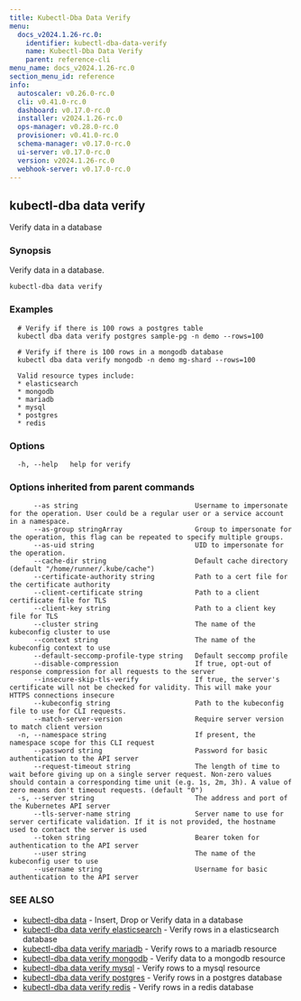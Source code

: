 ```yaml
---
title: Kubectl-Dba Data Verify
menu:
  docs_v2024.1.26-rc.0:
    identifier: kubectl-dba-data-verify
    name: Kubectl-Dba Data Verify
    parent: reference-cli
menu_name: docs_v2024.1.26-rc.0
section_menu_id: reference
info:
  autoscaler: v0.26.0-rc.0
  cli: v0.41.0-rc.0
  dashboard: v0.17.0-rc.0
  installer: v2024.1.26-rc.0
  ops-manager: v0.28.0-rc.0
  provisioner: v0.41.0-rc.0
  schema-manager: v0.17.0-rc.0
  ui-server: v0.17.0-rc.0
  version: v2024.1.26-rc.0
  webhook-server: v0.17.0-rc.0
---
```


## kubectl-dba data verify

Verify data in a database

### Synopsis

Verify data in a database.

```
kubectl-dba data verify
```

### Examples

```
  # Verify if there is 100 rows a postgres table
  kubectl dba data verify postgres sample-pg -n demo --rows=100
  
  # Verify if there is 100 rows in a mongodb database
  kubectl dba data verify mongodb -n demo mg-shard --rows=100
  
  Valid resource types include:
  * elasticsearch
  * mongodb
  * mariadb
  * mysql
  * postgres
  * redis
```

### Options

```
  -h, --help   help for verify
```

### Options inherited from parent commands

```
      --as string                             Username to impersonate for the operation. User could be a regular user or a service account in a namespace.
      --as-group stringArray                  Group to impersonate for the operation, this flag can be repeated to specify multiple groups.
      --as-uid string                         UID to impersonate for the operation.
      --cache-dir string                      Default cache directory (default "/home/runner/.kube/cache")
      --certificate-authority string          Path to a cert file for the certificate authority
      --client-certificate string             Path to a client certificate file for TLS
      --client-key string                     Path to a client key file for TLS
      --cluster string                        The name of the kubeconfig cluster to use
      --context string                        The name of the kubeconfig context to use
      --default-seccomp-profile-type string   Default seccomp profile
      --disable-compression                   If true, opt-out of response compression for all requests to the server
      --insecure-skip-tls-verify              If true, the server's certificate will not be checked for validity. This will make your HTTPS connections insecure
      --kubeconfig string                     Path to the kubeconfig file to use for CLI requests.
      --match-server-version                  Require server version to match client version
  -n, --namespace string                      If present, the namespace scope for this CLI request
      --password string                       Password for basic authentication to the API server
      --request-timeout string                The length of time to wait before giving up on a single server request. Non-zero values should contain a corresponding time unit (e.g. 1s, 2m, 3h). A value of zero means don't timeout requests. (default "0")
  -s, --server string                         The address and port of the Kubernetes API server
      --tls-server-name string                Server name to use for server certificate validation. If it is not provided, the hostname used to contact the server is used
      --token string                          Bearer token for authentication to the API server
      --user string                           The name of the kubeconfig user to use
      --username string                       Username for basic authentication to the API server
```

### SEE ALSO

* [kubectl-dba data](/docs/v2024.1.26-rc.0/reference/cli/kubectl-dba_data)	 - Insert, Drop or Verify data in a database
* [kubectl-dba data verify elasticsearch](/docs/v2024.1.26-rc.0/reference/cli/kubectl-dba_data_verify_elasticsearch)	 - Verify rows in a elasticsearch database
* [kubectl-dba data verify mariadb](/docs/v2024.1.26-rc.0/reference/cli/kubectl-dba_data_verify_mariadb)	 - Verify rows to a mariadb resource
* [kubectl-dba data verify mongodb](/docs/v2024.1.26-rc.0/reference/cli/kubectl-dba_data_verify_mongodb)	 - Verify data to a mongodb resource
* [kubectl-dba data verify mysql](/docs/v2024.1.26-rc.0/reference/cli/kubectl-dba_data_verify_mysql)	 - Verify rows to a mysql resource
* [kubectl-dba data verify postgres](/docs/v2024.1.26-rc.0/reference/cli/kubectl-dba_data_verify_postgres)	 - Verify rows in a postgres database
* [kubectl-dba data verify redis](/docs/v2024.1.26-rc.0/reference/cli/kubectl-dba_data_verify_redis)	 - Verify rows in a redis database

